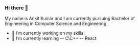 ### Hi there 👋

My name is Ankit Kumar and I am currently pursuing Bachelor of Engineering in Computer Science and Engineering.

- 🔭 I’m currently working on my skills.
- 🌱 I’m currently learning 
  -- C\C++
  -- React



